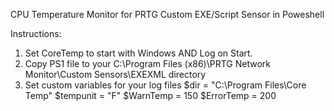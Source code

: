 CPU Temperature Monitor for PRTG Custom EXE/Script Sensor in Poweshell

Instructions:
1. Set CoreTemp to start with Windows AND Log on Start.
2. Copy PS1 file to your C:\Program Files (x86)\PRTG Network Monitor\Custom Sensors\EXEXML directory
3. Set custom variables for your log files
$dir = "C:\Program Files\Core Temp\"
$tempunit = "F"
$WarnTemp = 150
$ErrorTemp = 200



